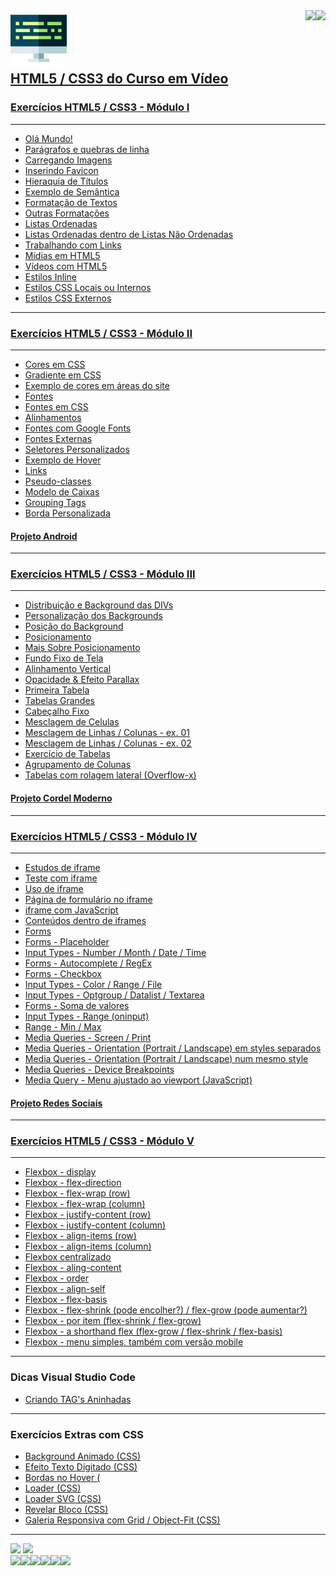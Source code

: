 <div>
  <a href="https://github.com/viniciusm0raes" target="_blank">
    <img align="left" height="90" weight="100" src="programacao.png" />
  </a>
</div>
<div>
  <img align="right" height="90" weight="100" src="https://cdn.jsdelivr.net/gh/devicons/devicon/icons/html5/html5-original.svg" />          
  <img align="right" height="90" weight="100" src="https://cdn.jsdelivr.net/gh/devicons/devicon/icons/css3/css3-original.svg" />  
</div>

<br>
<br>
<br>
<br>


## [HTML5 / CSS3 do Curso em Vídeo](https://www.youtube.com/c/CursoemV%C3%ADdeo/search?query=html5%20e%20css3)

### [Exercícios HTML5 / CSS3 - Módulo I](https://youtube.com/playlist?list=PLHz_AreHm4dkZ9-atkcmcBaMZdmLHft8n&si=12jcCpJXLhRQeIst)
***
* [Olá Mundo!](https://viniciusm0raes.github.io/html-css/exercicios/ex001/index.html)
* [Parágrafos e quebras de linha](https://viniciusm0raes.github.io/html-css/exercicios/ex002/index.html)
* [Carregando Imagens](https://viniciusm0raes.github.io/html-css/exercicios/ex003/index.html)
* [Inserindo Favicon](https://viniciusm0raes.github.io/html-css/exercicios/ex004/index.html)
* [Hieraquia de Títulos](https://viniciusm0raes.github.io/html-css/exercicios/ex006/index.html)
* [Exemplo de Semântica](https://viniciusm0raes.github.io/html-css/exercicios/ex007/index.html)
* [Formatação de Textos](https://viniciusm0raes.github.io/html-css/exercicios/ex008/index.html)
* [Outras Formatações](https://viniciusm0raes.github.io/html-css/exercicios/ex008b/index.html)
* [Listas Ordenadas](https://viniciusm0raes.github.io/html-css/exercicios/ex009/index.html)
* [Listas Ordenadas dentro de Listas Não Ordenadas](https://viniciusm0raes.github.io/html-css/exercicios/ex009b/index.html)
* [Trabalhando com Links](https://viniciusm0raes.github.io/html-css/exercicios/ex010/index.html)
* [Mídias em HTML5](https://viniciusm0raes.github.io/html-css/exercicios/ex011/index.html)
* [Vídeos com HTML5](https://viniciusm0raes.github.io/html-css/exercicios/ex012/index.html)
* [Estilos Inline](https://viniciusm0raes.github.io/html-css/exercicios/ex013/index.html)
* [Estilos CSS Locais ou Internos](https://viniciusm0raes.github.io/html-css/exercicios/ex014/index.html)
* [Estilos CSS Externos](https://viniciusm0raes.github.io/html-css/exercicios/ex015/index.html)

***

### [Exercícios HTML5 / CSS3 - Módulo II](https://youtube.com/playlist?list=PLHz_AreHm4dlUpEXkY1AyVLQGcpSgVF8s&si=9nah4K3J3vuAKDY3)
***

* [Cores em CSS](https://viniciusm0raes.github.io/html-css/exercicios/ex016/cor01.html)
* [Gradiente em CSS](https://viniciusm0raes.github.io/html-css/exercicios/ex016/cor02.html)
* [Exemplo de cores em áreas do site](https://viniciusm0raes.github.io/html-css/exercicios/ex016/cor03.html)
* [Fontes](https://viniciusm0raes.github.io/html-css/exercicios/ex017/fontes.html)
* [Fontes em CSS](https://viniciusm0raes.github.io/html-css/exercicios/ex017/fonte01.html)
* [Alinhamentos](https://viniciusm0raes.github.io/html-css/exercicios/ex017/fonte02.html)
* [Fontes com Google Fonts](https://viniciusm0raes.github.io/html-css/exercicios/ex018/fonte01.html)
* [Fontes Externas](https://viniciusm0raes.github.io/html-css/exercicios/ex018/fonte02.html)
* [Seletores Personalizados](https://viniciusm0raes.github.io/html-css/exercicios/ex019/seletor01.html)
* [Exemplo de Hover](https://viniciusm0raes.github.io/html-css/exercicios/ex020/hover.html)
* [Links](https://viniciusm0raes.github.io/html-css/exercicios/ex020/links.html)
* [Pseudo-classes](https://viniciusm0raes.github.io/html-css/exercicios/ex020/pseudo-classe.html)
* [Modelo de Caixas](https://viniciusm0raes.github.io/html-css/exercicios/ex021/caixa01.html)
* [Grouping Tags](https://viniciusm0raes.github.io/html-css/exercicios/ex021/caixa02.html)
* [Borda Personalizada](https://viniciusm0raes.github.io/html-css/exercicios/ex021/caixa03.html)


#### [Projeto Android](https://viniciusm0raes.github.io/projeto-android/)

***

### [Exercícios HTML5 / CSS3 - Módulo III](https://youtube.com/playlist?list=PLHz_AreHm4dmcAviDwiGgHbeEJToxbOpZ&si=3bZtdMrhx7OnScoG)
***
* [Distribuição e Background das DIVs](https://viniciusm0raes.github.io/html-css/exercicios/ex022/fundo001.html)
* [Personalização dos Backgrounds](https://viniciusm0raes.github.io/html-css/exercicios/ex022/fundo002.html)
* [Posição do Background](https://viniciusm0raes.github.io/html-css/exercicios/ex022/fundo003.html)
* [Posicionamento](https://viniciusm0raes.github.io/html-css/exercicios/ex022/fundo004.html)
* [Mais Sobre Posicionamento](https://viniciusm0raes.github.io/html-css/exercicios/ex022/fundo005.html)
* [Fundo Fixo de Tela](https://viniciusm0raes.github.io/html-css/exercicios/ex022/fundo006.html)
* [Alinhamento Vertical](https://viniciusm0raes.github.io/html-css/exercicios/ex022/fundo007.html)
* [Opacidade & Efeito Parallax](https://viniciusm0raes.github.io/html-css/exercicios/ex022/parallax.html)
* [Primeira Tabela](https://viniciusm0raes.github.io/html-css/exercicios/ex023/tabela001.html)
* [Tabelas Grandes](https://viniciusm0raes.github.io/html-css/exercicios/ex023/tabela002.html)
* [Cabeçalho Fixo](https://viniciusm0raes.github.io/html-css/exercicios/ex023/tabela003.html)
* [Mesclagem de Celulas](https://viniciusm0raes.github.io/html-css/exercicios/ex023/tabela004.html)
* [Mesclagem de Linhas / Colunas - ex. 01](https://viniciusm0raes.github.io/html-css/desafios/014/desafio-014-p01.html)
* [Mesclagem de Linhas / Colunas - ex. 02](https://viniciusm0raes.github.io/html-css/desafios/014/desafio-014-p02.html)
* [Exercício de Tabelas](https://viniciusm0raes.github.io/html-css/exercicios/ex023/tabela005.html)
* [Agrupamento de Colunas](https://viniciusm0raes.github.io/html-css/exercicios/ex023/tabela006.html)
* [Tabelas com rolagem lateral (Overflow-x)](https://viniciusm0raes.github.io/html-css/exercicios/ex023/tabela007.html)

#### [Projeto Cordel Moderno](https://viniciusm0raes.github.io/projeto-cordel/)

***

### [Exercícios HTML5 / CSS3 - Módulo IV](https://youtube.com/playlist?list=PLHz_AreHm4dkcVCk2Bn_fdVQ81Fkrh6WT&si=CD05eAXw472ZMWYM)
***
* [Estudos de iframe](https://viniciusm0raes.github.io/html-css/exercicios/ex024/iframe001.html)
* [Teste com iframe](https://viniciusm0raes.github.io/html-css/exercicios/ex024/iframe002.html)
* [Uso de iframe](https://viniciusm0raes.github.io/html-css/exercicios/ex024/iframe003.html)
* [Página de formulário no iframe](https://viniciusm0raes.github.io/html-css/exercicios/ex024/iframe004.html)
* [iframe com JavaScript](https://viniciusm0raes.github.io/html-css/exercicios/ex024/iframe005.html)
* [Conteúdos dentro de iframes](https://viniciusm0raes.github.io/html-css/exercicios/ex024/iframe006.html)
* [Forms](https://viniciusm0raes.github.io/html-css/exercicios/ex025/form001.html)
* [Forms - Placeholder](https://viniciusm0raes.github.io/html-css/exercicios/ex025/form002.html)
* [Input Types - Number / Month / Date / Time](https://viniciusm0raes.github.io/html-css/exercicios/ex025/form003.html)
* [Forms - Autocomplete / RegEx](https://viniciusm0raes.github.io/html-css/exercicios/ex025/form004.html)
* [Forms - Checkbox](https://viniciusm0raes.github.io/html-css/exercicios/ex025/form005.html)
* [Input Types - Color / Range / File](https://viniciusm0raes.github.io/html-css/exercicios/ex025/form006.html)
* [Input Types - Optgroup / Datalist / Textarea](https://viniciusm0raes.github.io/html-css/exercicios/ex025/form007.html)
* [Forms - Soma de valores](https://viniciusm0raes.github.io/html-css/exercicios/ex025/form008.html)
* [Input Types - Range (oninput)](https://viniciusm0raes.github.io/html-css/exercicios/ex025/form009.html)
* [Range - Min / Max](https://viniciusm0raes.github.io/html-css/exercicios/ex025/form010.html)
* [Media Queries - Screen / Print](https://viniciusm0raes.github.io/html-css/exercicios/ex026/mq001/index.html)
* [Media Queries - Orientation (Portrait / Landscape) em styles separados](https://viniciusm0raes.github.io/html-css/exercicios/ex026/mq002/index.html)
* [Media Queries - Orientation (Portrait / Landscape) num mesmo style](https://viniciusm0raes.github.io/html-css/exercicios/ex026/mq003/index.html)
* [Media Queries - Device Breakpoints](https://viniciusm0raes.github.io/html-css/exercicios/ex026/mq004/index.html)
* [Media Query - Menu ajustado ao viewport (JavaScript)](https://viniciusm0raes.github.io/html-css/exercicios/ex026/mq005/index.html)

#### [Projeto Redes Sociais](https://viniciusm0raes.github.io/projeto-rsocial/)

***

### [Exercícios HTML5 / CSS3 - Módulo V](https://youtube.com/playlist?list=PLHz_AreHm4dn1bAtIJWFrugl5z2Ej_52d&si=s4cAUpj8ykCgH6_0)
***
* [Flexbox - display](https://viniciusm0raes.github.io/html-css/exercicios/ex027/flex001/index.html)
* [Flexbox - flex-direction](https://viniciusm0raes.github.io/html-css/exercicios/ex027/flex002/index.html)
* [Flexbox - flex-wrap (row)](https://viniciusm0raes.github.io/html-css/exercicios/ex027/flex003/flex003a/index.html)
* [Flexbox - flex-wrap (column)](https://viniciusm0raes.github.io/html-css/exercicios/ex027/flex003/flex003b/index.html)
* [Flexbox - justify-content (row)](https://viniciusm0raes.github.io/html-css/exercicios/ex027/flex004/flex004a/index.html)
* [Flexbox - justify-content (column)](https://viniciusm0raes.github.io/html-css/exercicios/ex027/flex004/flex004b/index.html)
* [Flexbox - align-items (row)](https://viniciusm0raes.github.io/html-css/exercicios/ex027/flex004/flex004c/index.html)
* [Flexbox - align-items (column)](https://viniciusm0raes.github.io/html-css/exercicios/ex027/flex004/flex004d/index.html)
* [Flexbox centralizado](https://viniciusm0raes.github.io/html-css/exercicios/ex027/flex005/index.html)
* [Flexbox - aling-content](https://viniciusm0raes.github.io/html-css/exercicios/ex027/flex006/index.html)
* [Flexbox - order](https://viniciusm0raes.github.io/html-css/exercicios/ex027/flex007/index.html)
* [Flexbox - align-self](https://viniciusm0raes.github.io/html-css/exercicios/ex027/flex008/index.html)
* [Flexbox - flex-basis](https://viniciusm0raes.github.io/html-css/exercicios/ex027/flex009/index.html)
* [Flexbox - flex-shrink (pode encolher?) / flex-grow (pode aumentar?)](https://viniciusm0raes.github.io/html-css/exercicios/ex027/flex010/index.html)
* [Flexbox - por item (flex-shrink / flex-grow)](https://viniciusm0raes.github.io/html-css/exercicios/ex027/flex011/index.html)
* [Flexbox - a shorthand flex (flex-grow / flex-shrink / flex-basis)](https://viniciusm0raes.github.io/html-css/exercicios/ex027/flex012/index.html)
* [Flexbox - menu simples, também com versão mobile](https://viniciusm0raes.github.io/html-css/exercicios/ex027/flex013_menu_flex-box/index.html)

***
### Dicas Visual Studio Code
* [Criando TAG's Aninhadas](https://viniciusm0raes.github.io/html-css/dicas/tags_aninhadas.html)

***
### Exercícios Extras com CSS 

* [Background Animado (CSS)](https://viniciusm0raes.github.io/html-css/exercicios/ex_extras/background-animado.html)
* [Efeito Texto Digitado (CSS)](https://viniciusm0raes.github.io/html-css/exercicios/ex_extras/efeito-texto.html)
* [Bordas no Hover (](https://viniciusm0raes.github.io/html-css/exercicios/ex_extras/bordas-hover.html)
* [Loader (CSS)](https://viniciusm0raes.github.io/html-css/exercicios/ex_extras/loader-css.html)
* [Loader SVG (CSS)](https://viniciusm0raes.github.io/html-css/exercicios/ex_extras/loader-css-svg.html)
* [Revelar Bloco (CSS)](https://viniciusm0raes.github.io/html-css/exercicios/ex_extras/revelar-bloco.html)
* [Galeria Responsiva com Grid / Object-Fit (CSS)](https://viniciusm0raes.github.io/html-css/exercicios/ex_extras/grid_object-fit/grid_object-fit_responsivo.html)

***

<div>
  <img height="180em" src="https://github-readme-stats.vercel.app/api?username=viniciusm0raes&show_icons=true&theme=gruvbox">
  <img height="180em" src="https://github-readme-stats.vercel.app/api/top-langs/?username=viniciusm0raes&layout=compact">
</div>
<div>
  <img align="left" height="30" weight="40" src="https://cdn.jsdelivr.net/gh/devicons/devicon/icons/html5/html5-original.svg"/>
  <img align="left" height="30" weight="40" src="https://cdn.jsdelivr.net/gh/devicons/devicon/icons/css3/css3-original.svg"/>
  <img align="left" height="30" weight="40" src="https://cdn.jsdelivr.net/gh/devicons/devicon/icons/wordpress/wordpress-plain.svg"/>
  <img align="left" height="30" weight="40" src="https://cdn.jsdelivr.net/gh/devicons/devicon/icons/python/python-original.svg"/>
  <img align="left" height="30" weight="40" src="https://cdn.jsdelivr.net/gh/devicons/devicon/icons/debian/debian-plain.svg"/>  
  <img align="left" height="30" weight="40" src="https://cdn.jsdelivr.net/gh/devicons/devicon@latest/icons/amazonwebservices/amazonwebservices-plain-wordmark.svg"/>         
  </div>
<br>
